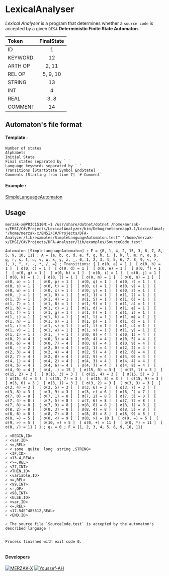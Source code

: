 # LexicalAnalyser
_Lexical Analyser_ is a program that determines whether a `source code` is accepted by a given `DFSA` **Deterministic Finite State Automaton**. 

**Token**|**FinalState**
:-----|:-----:
|ID|1|
|KEYWORD|12|
|ARTH OP|2, 11|
|REL OP|5, 9, 10|
|STRING|13|
|INT|4|
|REAL|3, 8|
|COMMENT|14|

## Automaton's file format
#### Template :
```
Number of states
Alphabets
Initial State
Final states separated by ` `
Language keywords separated by ` `
Transitions [StartState Symbol EndState]
Comments [Starting from line 7] `# Comment`
```
#### Example :

[SimpleLanguageAutomaton](lib/examples/SimpleLanguageAutomaton.test)

## Usage

```
merzak-x@PR3C1S10N:~$ /usr/share/dotnet/dotnet /home/merzak-x/EMSI/C#/Projects/LexicalAnalyzer/bin/Debug/netcoreapp3.1/LexicalAnalyzer.dll "/home/merzak-x/EMSI/C#/Projects/DFA-Analyzer/lib/examples/SimpleLanguageAutomaton.test" "/home/merzak-x/EMSI/C#/Projects/DFA-Analyzer/lib/examples/SourceCode.test"

Automaton [SimpleLanguageAutomaton] : E = {0, 1, 4, 2, 15, 3, 6, 7, 8, 5, 9, 10, 11} ; A = {a, b, c, d, e, f, g, h, i, j, k, l, m, n, o, p, q, r, s, t, u, v, w, x, y, z, _, 0, 1, 2, 3, 4, 5, 6, 7, 8, 9, <, >, (, ), ", +, -, *, /, =} ; Transitions: { [ σ(0, a) = 1 ]  [ σ(0, b) = 1 ]  [ σ(0, c) = 1 ]  [ σ(0, d) = 1 ]  [ σ(0, e) = 1 ]  [ σ(0, f) = 1 ]  [ σ(0, g) = 1 ]  [ σ(0, h) = 1 ]  [ σ(0, i) = 1 ]  [ σ(0, j) = 1 ]  [ σ(0, k) = 1 ]  [ σ(0, l) = 1 ]  [ σ(0, m) = 1 ]  [ σ(0, n) = 1 ]  [ σ(0, o) = 1 ]  [ σ(0, p) = 1 ]  [ σ(0, q) = 1 ]  [ σ(0, r) = 1 ]  [ σ(0, s) = 1 ]  [ σ(0, t) = 1 ]  [ σ(0, u) = 1 ]  [ σ(0, v) = 1 ]  [ σ(0, w) = 1 ]  [ σ(0, x) = 1 ]  [ σ(0, y) = 1 ]  [ σ(0, z) = 1 ]  [ σ(0, _) = 1 ]  [ σ(1, 0) = 1 ]  [ σ(1, 1) = 1 ]  [ σ(1, 2) = 1 ]  [ σ(1, 3) = 1 ]  [ σ(1, 4) = 1 ]  [ σ(1, 5) = 1 ]  [ σ(1, 6) = 1 ]  [ σ(1, 7) = 1 ]  [ σ(1, 8) = 1 ]  [ σ(1, 9) = 1 ]  [ σ(1, a) = 1 ]  [ σ(1, b) = 1 ]  [ σ(1, c) = 1 ]  [ σ(1, d) = 1 ]  [ σ(1, e) = 1 ]  [ σ(1, f) = 1 ]  [ σ(1, g) = 1 ]  [ σ(1, h) = 1 ]  [ σ(1, i) = 1 ]  [ σ(1, j) = 1 ]  [ σ(1, k) = 1 ]  [ σ(1, l) = 1 ]  [ σ(1, m) = 1 ]  [ σ(1, n) = 1 ]  [ σ(1, o) = 1 ]  [ σ(1, p) = 1 ]  [ σ(1, q) = 1 ]  [ σ(1, r) = 1 ]  [ σ(1, s) = 1 ]  [ σ(1, t) = 1 ]  [ σ(1, u) = 1 ]  [ σ(1, v) = 1 ]  [ σ(1, w) = 1 ]  [ σ(1, x) = 1 ]  [ σ(1, y) = 1 ]  [ σ(1, z) = 1 ]  [ σ(1, _) = 1 ]  [ σ(0, 0) = 4 ]  [ σ(0, 1) = 4 ]  [ σ(0, 2) = 4 ]  [ σ(0, 3) = 4 ]  [ σ(0, 4) = 4 ]  [ σ(0, 5) = 4 ]  [ σ(0, 6) = 4 ]  [ σ(0, 7) = 4 ]  [ σ(0, 8) = 4 ]  [ σ(0, 9) = 4 ]  [ σ(0, -) = 2 ]  [ σ(2, 0) = 4 ]  [ σ(2, 1) = 4 ]  [ σ(2, 2) = 4 ]  [ σ(2, 3) = 4 ]  [ σ(2, 4) = 4 ]  [ σ(2, 5) = 4 ]  [ σ(2, 6) = 4 ]  [ σ(2, 7) = 4 ]  [ σ(2, 8) = 4 ]  [ σ(2, 9) = 4 ]  [ σ(4, 0) = 4 ]  [ σ(4, 1) = 4 ]  [ σ(4, 2) = 4 ]  [ σ(4, 3) = 4 ]  [ σ(4, 4) = 4 ]  [ σ(4, 5) = 4 ]  [ σ(4, 6) = 4 ]  [ σ(4, 7) = 4 ]  [ σ(4, 8) = 4 ]  [ σ(4, 9) = 4 ]  [ σ(4, .) = 15 ]  [ σ(15, 0) = 3 ]  [ σ(15, 1) = 3 ]  [ σ(15, 2) = 3 ]  [ σ(15, 3) = 3 ]  [ σ(15, 4) = 3 ]  [ σ(15, 5) = 3 ]  [ σ(15, 6) = 3 ]  [ σ(15, 7) = 3 ]  [ σ(15, 8) = 3 ]  [ σ(15, 9) = 3 ]  [ σ(3, 0) = 3 ]  [ σ(3, 1) = 3 ]  [ σ(3, 2) = 3 ]  [ σ(3, 3) = 3 ]  [ σ(3, 4) = 3 ]  [ σ(3, 5) = 3 ]  [ σ(3, 6) = 3 ]  [ σ(3, 7) = 3 ]  [ σ(3, 8) = 3 ]  [ σ(3, 9) = 3 ]  [ σ(3, e) = 6 ]  [ σ(6, ^) = 7 ]  [ σ(7, 0) = 8 ]  [ σ(7, 1) = 8 ]  [ σ(7, 2) = 8 ]  [ σ(7, 3) = 8 ]  [ σ(7, 4) = 8 ]  [ σ(7, 5) = 8 ]  [ σ(7, 6) = 8 ]  [ σ(7, 7) = 8 ]  [ σ(7, 8) = 8 ]  [ σ(7, 9) = 8 ]  [ σ(8, 0) = 8 ]  [ σ(8, 1) = 8 ]  [ σ(8, 2) = 8 ]  [ σ(8, 3) = 8 ]  [ σ(8, 4) = 8 ]  [ σ(8, 5) = 8 ]  [ σ(8, 6) = 8 ]  [ σ(8, 7) = 8 ]  [ σ(8, 8) = 8 ]  [ σ(8, 9) = 8 ]  [ σ(0, =) = 5 ]  [ σ(0, <) = 9 ]  [ σ(0, >) = 10 ]  [ σ(9, =) = 5 ]  [ σ(9, >) = 5 ]  [ σ(10, =) = 5 ]  [ σ(0, +) = 11 ]  [ σ(0, *) = 11 ]  [ σ(0, /) = 11 ] } ; q₀ = 0 ; F = {1, 2, 3, 4, 5, 8, 9, 10, 11}

✓ <BEGIN,ID>
✓ <var,ID>
✓ <=,REL>
✓ < some  quite  long  string ,STRING>
✓ <IF,ID>
✓ <13.4,REAL>
✓ <>=,REL>
✓ <77,INT>
✓ <THEN,ID>
✓ <variable,ID>
✓ <=,REL>
✓ <99,INT>
✓ <-,OP>
✓ <98,INT>
✓ <ELSE,ID>
✓ <var,ID>
✓ <=,REL>
✓ <17.54E^485512,REAL>
✓ <END,ID>

✓ The source file `SourceCode.test` is accepted by the automaton's described language !


Process finished with exit code 0.


```
#### Developers

[![MERZAK-X](https://badgen.net/badge/Developer/MERZAK-X/black?icon=github)](https://github.com/MERZAK-X) 
[![Youssef-AH](https://badgen.net/badge/Developer/Youssef-AH/grey?icon=github)](https://github.com/Youssef-AH)